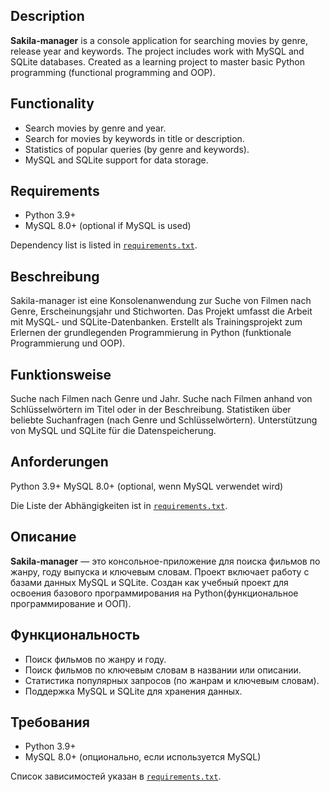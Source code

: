 ## Description

**Sakila-manager** is a console application for searching movies by genre, release year and keywords.
The project includes work with MySQL and SQLite databases.
Created as a learning project to master basic Python programming (functional programming and OOP).

## Functionality

- Search movies by genre and year.
- Search for movies by keywords in title or description.
- Statistics of popular queries (by genre and keywords).
- MySQL and SQLite support for data storage.

## Requirements

- Python 3.9+
- MySQL 8.0+ (optional if MySQL is used)

Dependency list is listed in [`requirements.txt`](#installation).

## Beschreibung

Sakila-manager ist eine Konsolenanwendung zur Suche von Filmen nach Genre, 
Erscheinungsjahr und Stichworten. Das Projekt umfasst die Arbeit mit MySQL- und SQLite-Datenbanken. 
Erstellt als Trainingsprojekt zum Erlernen der grundlegenden Programmierung in Python (funktionale Programmierung und OOP).

## Funktionsweise

Suche nach Filmen nach Genre und Jahr.
Suche nach Filmen anhand von Schlüsselwörtern im Titel oder in der Beschreibung.
Statistiken über beliebte Suchanfragen (nach Genre und Schlüsselwörtern).
Unterstützung von MySQL und SQLite für die Datenspeicherung.

## Anforderungen

Python 3.9+
MySQL 8.0+ (optional, wenn MySQL verwendet wird)

Die Liste der Abhängigkeiten ist in [`requirements.txt`](#aufgeführt).


## Описание

**Sakila-manager** — это консольное-приложение для поиска фильмов по жанру, году выпуска и ключевым словам.
Проект включает работу с базами данных MySQL и SQLite.
Создан как учебный проект для освоения базового программирования на Python(функциональное программирование и ООП).

## Функциональность

- Поиск фильмов по жанру и году.
- Поиск фильмов по ключевым словам в названии или описании.
- Статистика популярных запросов (по жанрам и ключевым словам).
- Поддержка MySQL и SQLite для хранения данных.

## Требования

- Python 3.9+
- MySQL 8.0+ (опционально, если используется MySQL)

Список зависимостей указан в [`requirements.txt`](#установка).





